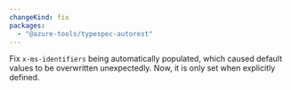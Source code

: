 ```yaml
---
changeKind: fix
packages:
  - "@azure-tools/typespec-autorest"
---
```


Fix `x-ms-identifiers` being automatically populated, which caused default values to be overwritten unexpectedly. Now, it is only set when explicitly defined.
